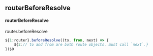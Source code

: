 ## routerBeforeResolve
#### routerBeforeResolve
router.beforeResolve
```javascript
${1:router}.beforeResolve((to, from, next) => {
	${2:// to and from are both route objects. must call `next`.}
})$0
```